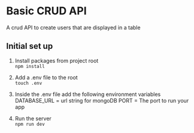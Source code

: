 # Basic CRUD API

A crud API to create users that are displayed in a table

## Initial set up

1. Install packages from project root  
   `npm install`

2. Add a .env file to the root  
   `touch .env`

3. Inside the .env file add the following environment variables
   DATABASE_URL = url string for mongoDB
   PORT = The port to run your app

4. Run the server  
   `npm run dev`
